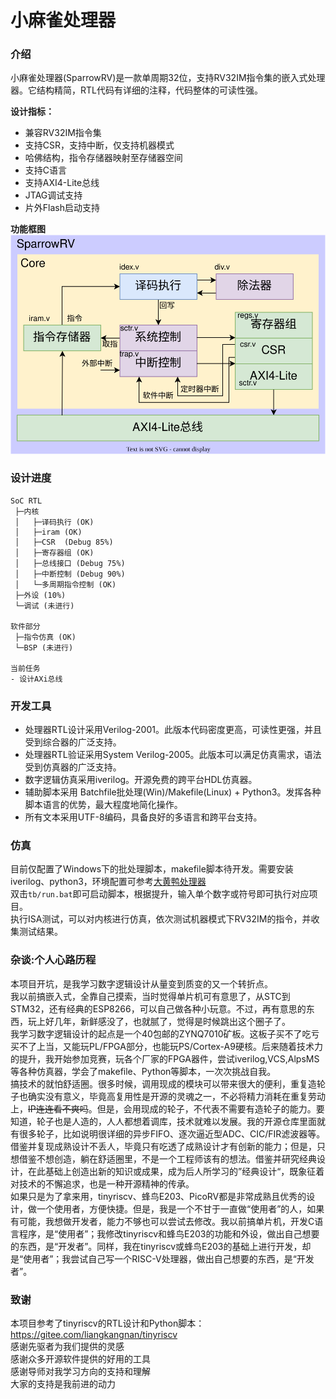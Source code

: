 # 小麻雀处理器

### 介绍
小麻雀处理器(SparrowRV)是一款单周期32位，支持RV32IM指令集的嵌入式处理器。它结构精简，RTL代码有详细的注释，代码整体的可读性强。  

**设计指标：**  
- 兼容RV32IM指令集  
- 支持CSR，支持中断，仅支持机器模式  
- 哈佛结构，指令存储器映射至存储器空间  
- 支持C语言  
- 支持AXI4-Lite总线  
- JTAG调试支持  
- 片外Flash启动支持  

**功能框图**  
![soc架构](/pic/img/soc架构.svg)  

### 设计进度
```
SoC RTL
 ├─内核
 │   ├─译码执行 (OK)
 │   ├─iram (OK)
 │   ├─CSR  (Debug 85%)
 │   ├─寄存器组 (OK)
 │   ├─总线接口 (Debug 75%)
 │   ├─中断控制 (Debug 90%)
 │   └─多周期指令控制 (OK)
 ├─外设 (10%)
 └─调试 (未进行)

软件部分
 ├─指令仿真 (OK)
 └─BSP (未进行)

当前任务
- 设计AXi总线
```

### 开发工具
- 处理器RTL设计采用Verilog-2001。此版本代码密度更高，可读性更强，并且受到综合器的广泛支持。  
- 处理器RTL验证采用System Verilog-2005。此版本可以满足仿真需求，语法受到仿真器的广泛支持。   
- 数字逻辑仿真采用iverilog。开源免费的跨平台HDL仿真器。  
- 辅助脚本采用 Batchfile批处理(Win)/Makefile(Linux) + Python3。发挥各种脚本语言的优势，最大程度地简化操作。  
- 所有文本采用UTF-8编码，具备良好的多语言和跨平台支持。  

### 仿真
目前仅配置了Windows下的批处理脚本，makefile脚本待开发。需要安装iverilog、python3，环境配置可参考[大黄鸭处理器](https://gitee.com/xiaowuzxc/Yduck-processor/)  
双击`tb/run.bat`即可启动脚本，根据提升，输入单个数字或符号即可执行对应项目。  
执行ISA测试，可以对内核进行仿真，依次测试机器模式下RV32IM的指令，并收集测试结果。

### 杂谈:个人心路历程
本项目开坑，是我学习数字逻辑设计从量变到质变的又一个转折点。  
我以前搞嵌入式，全靠自己摸索，当时觉得单片机可有意思了，从STC到STM32，还有经典的ESP8266，可以自己做各种小玩意。不过，再有意思的东西，玩上好几年，新鲜感没了，也就腻了，觉得是时候跳出这个圈子了。  
我学习数字逻辑设计的起点是一个40包邮的ZYNQ7010矿板。这板子买不了吃亏买不了上当，又能玩PL/FPGA部分，也能玩PS/Cortex-A9硬核。后来随着技术力的提升，我开始参加竞赛，玩各个厂家的FPGA器件，尝试iverilog,VCS,AlpsMS等各种仿真器，学会了makefile、Python等脚本，一次次挑战自我。  
搞技术的就怕舒适圈。很多时候，调用现成的模块可以带来很大的便利，重复造轮子也确实没有意义，毕竟高复用性是开源的灵魂之一，不必将精力消耗在重复劳动上，~~IP连连看不爽吗~~。但是，会用现成的轮子，不代表不需要有造轮子的能力。要知道，轮子也是人造的，人人都想着调库，技术就难以发展。我的开源仓库里面就有很多轮子，比如说明很详细的异步FIFO、逐次逼近型ADC、CIC/FIR滤波器等。借鉴并复现成熟设计不丢人，毕竟只有吃透了成熟设计才有创新的能力；但是，只想借鉴不想创造，躺在舒适圈里，不是一个工程师该有的想法。借鉴并研究经典设计，在此基础上创造出新的知识或成果，成为后人所学习的”经典设计“，既象征着对技术的不懈追求，也是一种开源精神的传承。  
如果只是为了拿来用，tinyriscv、蜂鸟E203、PicoRV都是非常成熟且优秀的设计，做一个使用者，方便快捷。但是，我是一个不甘于一直做“使用者”的人，如果有可能，我想做开发者，能力不够也可以尝试去修改。我以前搞单片机，开发C语言程序，是“使用者”；我修改tinyriscv和蜂鸟E203的功能和外设，做出自己想要的东西，是“开发者”。同样，我在tinyriscv或蜂鸟E203的基础上进行开发，却是“使用者”；我尝试自己写一个RISC-V处理器，做出自己想要的东西，是“开发者”。  

### 致谢
本项目参考了tinyriscv的RTL设计和Python脚本：https://gitee.com/liangkangnan/tinyriscv  
感谢先驱者为我们提供的灵感  
感谢众多开源软件提供的好用的工具  
感谢导师对我学习方向的支持和理解  
大家的支持是我前进的动力  